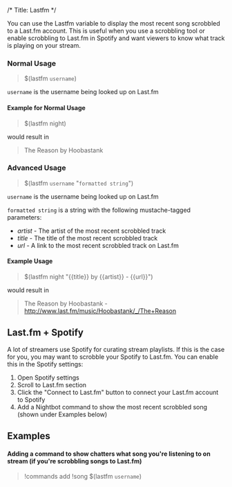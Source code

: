/*
Title: Lastfm
*/

You can use the Lastfm variable to display the most recent song scrobbled to a Last.fm account. This is useful when you use a scrobbling tool or enable scrobbling to Last.fm in Spotify and want viewers to know what track is playing on your stream.

### Normal Usage

> $(lastfm `username`)

`username` is the username being looked up on Last.fm

#### Example for Normal Usage

> $(lastfm night)

would result in

> The Reason by Hoobastank

### Advanced Usage

> $(lastfm `username` "`formatted string`")

`username` is the username being looked up on Last.fm

`formatted string` is a string with the following mustache-tagged parameters:

* *artist* - The artist of the most recent scrobbled track
* *title* - The title of the most recent scrobbled track
* *url* - A link to the most recent scrobbled track on Last.fm

#### Example Usage

> $(lastfm night "{{title}} by {{artist}} - {{url}}")

would result in

> The Reason by Hoobastank - http://www.last.fm/music/Hoobastank/_/The+Reason

## Last.fm + Spotify

A lot of streamers use Spotify for curating stream playlists. If this is the case for you, you may want to scrobble your Spotify to Last.fm. You can enable this in the Spotify settings:

1. Open Spotify settings
2. Scroll to Last.fm section
3. Click the "Connect to Last.fm" button to connect your Last.fm account to Spotify
4. Add a Nightbot command to show the most recent scrobbled song (shown under Examples below)

## Examples

#### Adding a command to show chatters what song you're listening to on stream (if you're scrobbling songs to Last.fm)

> !commands add !song $(lastfm `username`)